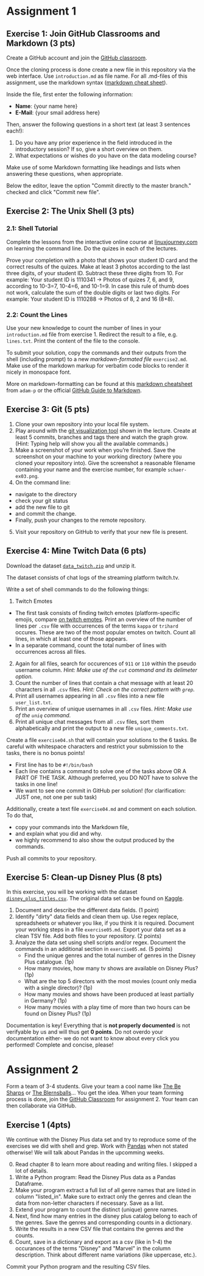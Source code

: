 # Assignment 1

## Exercise 1: Join GitHub Classrooms and Markdown (3 pts)

Create a GitHub account and join the [GitHub classroom](https://classroom.github.com/a/Nshauyhh).

Once the cloning process is done create a new file in this repository via the web interface. Use `introduction.md` as file name. For all .md-files of this assignment, use the markdown syntax ([markdown cheat sheet](https://github.com/adam-p/markdown-here/wiki/Markdown-Cheatsheet)).

Inside the file, first enter the following information:

* **Name**: {your name here}
* **E-Mail**: {your smail address here}

Then, answer the following questions in a short text (at least 3 sentences each!):

1. Do you have any prior experience in the field introduced in the introductory session? If so, give a short overview on them.
2. What expectations or wishes do you have on the data modeling course?

Make use of some Markdown formatting like headings and lists when answering these questions, when appropriate.

Below the editor, leave the option "Commit directly to the master branch." checked and click "Commit new file".

## Exercise 2: The Unix Shell (3 pts)

### 2.1: Shell Tutorial
Complete the lessons from the interactive online course at [linuxjourney.com](https://linuxjourney.com/lesson/the-shell) on learning the command line. Do the quizes in each of the lectures.

Prove your completion with a photo that shows your student ID card and the correct results of the quizes. Make at least 3 photos according to the last three digits, of your student ID. Subtract these three digits from 10. For example: Your student ID is 1110341 -> Photos of quizes 7, 6, and 9, according to 10-3=7, 10-4=6, and 10-1=9. In case this rule of thumb does not work, calculate the sum of the double digits or last two digits. For example: Your student ID is 1110288 -> Photos of 8, 2 and 16 (8+8). 

### 2.2: Count the Lines
Use your new knowledge to count the number of lines in your `introduction.md` file from exercise 1.
Redirect the result to a file, e.g. `lines.txt`.
Print the content of the file to the console.

To submit your solution, copy the commands and their outputs from the shell (including prompt) to a new *markdown-formated file* `exercise2.md`. Make use of the markdown markup for verbatim code blocks to render it nicely in monospace font.

More on markdown-formatting can be found at this [markdown cheatsheet](https://github.com/adam-p/markdown-here/wiki/Markdown-Cheatsheet) from `adam-p` or the official [GitHub Guide to Markdown](https://guides.github.com/features/mastering-markdown/).

## Exercise 3: Git (5 pts)

1. Clone your own repository into your local file system.
2. Play around with the [git visualization tool](https://git-school.github.io/visualizing-git/) shown in the lecture. Create at least 5 commits, branches and tags there and watch the graph grow. (Hint: Typing help will show you all the available commands.)
3. Make a screenshot of your work when you’re finished. Save the screenshot on your machine to your working directory (where you cloned your repository into). Give the screenshot a reasonable filename containing your name and the exercise number, for example `schaer-ex03.png`.
4. On the command line:
  * navigate to the directory
  * check your git status
  * add the new file to git
  * and commit the change.
  * Finally, push your changes to the remote repository.
5. Visit your repository on GitHub to verify that your new file is present. 

## Exercise 4: Mine Twitch Data (6 pts)

Download the dataset [`data_twitch.zip`](https://github.com/irgroup-classrooms/dis08-2021/tree/main/datasets/data_twitch.zip) and unzip it.

The dataset consists of chat logs of the streaming platform twitch.tv.

Write a set of shell commands to do the following things:

1. Twitch Emotes
 * The first task consists of finding twitch emotes (platform-specific emojis, compare [on twitch emotes](https://www.twitch.tv/creatorcamp/de-de/learn-the-basics/emotes/). Print an overview of the number of lines per `.csv` file with occurrences of the terms `kappa` or `trihard` occures. These are two of the most popular emotes on twitch. Count all lines, in which at least one of those appears. 
 * In a separate command, count the total number of lines with occurrences across all files. 
2. Again for all files, search for occurences of `911` or `110` within the pseudo username column.  _Hint: Make use of the `cut` command and its delimeter option._
3. Count the number of lines that contain a chat message with at least 20 characters in all `.csv` files. _Hint: Check on the correct pattern with `grep`._
4. Print all usernames appearing in all `.csv` files into a new file `user_list.txt`.
5. Print an overview of unique usernames in all `.csv` files. _Hint: Make use of the `uniq` command._
6. Print all unique chat messages from all `.csv` files, sort them alphabetically and print the output to a new file `unique_comments.txt`.

Create a file `exercise04.sh` that will contain your solutions to the 6 tasks. Be careful with whitespace characters and restrict your submission to the tasks, there is no bonus points!

* First line has to be `#!/bin/bash`
* Each line contains a command to solve one of the tasks above OR A PART OF THE TASK. Although preferred, you DO NOT have to solvve the tasks in one line!
* We want to see one commit in GitHub per solution! (for clarification: JUST one, not one per sub task)

Additionally, create a text file `exercise04.md` and comment on each solution. To do that,

* copy your commands into the Markdown file,
* and explain what you did and why.
* we highly recommend to also show the output produced by the commands.

Push all commits to your repository.

## Exercise 5: Clean-up Disney Plus (8 pts)

In this exercise, you will be working with the dataset [`disney_plus_titles.csv`](https://github.com/irgroup-classrooms/dis08-2021/tree/main/datasets/disney_plus_titles.csv). The original data set can be found on [Kaggle](https://www.kaggle.com/shivamb/disney-movies-and-tv-shows?select=disney_plus_titles.csv). 

1. Document and describe the different data fields. (1 point)
2. Identify "dirty" data fields and clean them up. Use regex replace, spreadsheets or whatever you like, if you think it is required. Document your working steps in a file `exercise05.md`. Export your data set as a clean TSV file. Add both files to your repository. (2 points)
3. Analyze the data set using shell scripts and/or regex. Document the commands in an additional section in `exercise05.md`. (5 points)
    * Find the unique genres and the total number of genres in the Disney Plus catalogue. (1p)
    * How many movies, how many tv shows are available on Disney Plus? (1p)
    * What are the top 5 directors with the most movies (count only media with a single director)? (1p)
    * How many movies and shows have been produced at least partially in Germany? (1p)
    * How many movies with a play time of more than two hours can be found on Disney Plus? (1p)

Documentation is key! Everything that is **not properly documented** is not verifyable by us and will thus get **0 points**. Do not overdo your documentation either- we do not want to know about every click you performed! Complete and concise, please!

# Assignment 2

Form a team of 3-4 students. Give your team a cool name like [The Be Sharps](https://www.youtube.com/watch?v=CWbW1jtFQUo) or [The Blernsballs](https://www.youtube.com/watch?v=oQF8rQaIjUE&list=RDzfvpeVe_i1A)... You get the idea. 
When your team forming process is done, join the [GitHub Classroom](https://classroom.github.com/a/Dmj2sFOl) for assignment 2. Your team can then collaborate via GitHub.

## Exercise 1 (4pts)

We continue with the Disney Plus data set and try to reproduce some of the exercises we did with shell and grep. Work with [Pandas](https://pandas.pydata.org/) when not stated otherwise! We will talk about Pandas in the upcomming weeks.

0. Read chapter 8 to learn more about reading and writing files. I skipped a lot of details.
1. Write a Python program: Read the Disney Plus data as a Pandas Dataframe.
2. Make your program extract a full list of all genre names that are listed in column "listed_in". Make sure to extract only the genres and clean the data from non-letter characters if necessary. Save as a list.
3. Extend your program to count the distinct (unique) genre names. 
4. Next, find how many entries in the disney plus catalog belong to each of the genres. Save the genres and corresponding counts in a dictionary. 
5. Write the results in a new CSV file that contains the genres and the counts. 
6. Count, save in a dictionary and export as a csv (like in 1-4) the occurances of the terms "Disney" and "Marvel" in the column description. Think about different name variations (like uppercase, etc.).

Commit your Python program and the resulting CSV files. 
